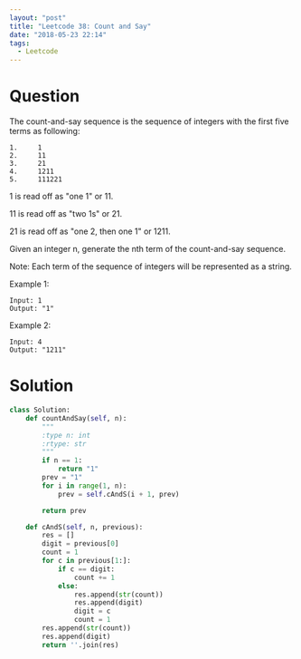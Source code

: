 ```yaml
---
layout: "post"
title: "Leetcode 38: Count and Say"
date: "2018-05-23 22:14"
tags:
  - Leetcode
---
```


# Question
The count-and-say sequence is the sequence of integers with the first five terms as following:
```
1.     1
2.     11
3.     21
4.     1211
5.     111221
```
1 is read off as "one 1" or 11.

11 is read off as "two 1s" or 21.

21 is read off as "one 2, then one 1" or 1211.

Given an integer n, generate the nth term of the count-and-say sequence.

Note: Each term of the sequence of integers will be represented as a string.

Example 1:
```
Input: 1
Output: "1"
```

Example 2:
```
Input: 4
Output: "1211"
```

# Solution
```python
class Solution:
    def countAndSay(self, n):
        """
        :type n: int
        :rtype: str
        """
        if n == 1:
            return "1"
        prev = "1"
        for i in range(1, n):
            prev = self.cAndS(i + 1, prev)

        return prev

    def cAndS(self, n, previous):
        res = []
        digit = previous[0]
        count = 1
        for c in previous[1:]:
            if c == digit:
                count += 1
            else:
                res.append(str(count))
                res.append(digit)
                digit = c
                count = 1
        res.append(str(count))
        res.append(digit)
        return ''.join(res)
```
